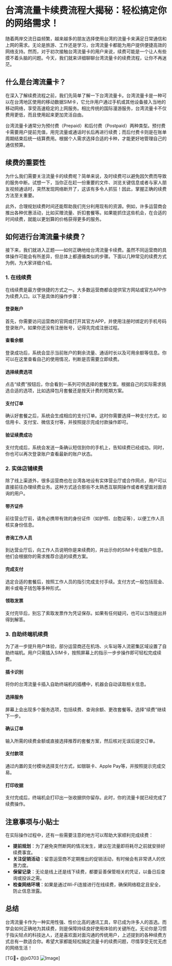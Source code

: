 # 台湾流量卡续费流程大揭秘：轻松搞定你的网络需求！

随着两岸交流日益频繁，越来越多的朋友选择使用台湾的流量卡来满足日常通信和上网的需求。无论是旅游、工作还是学习，台湾流量卡都能为用户提供便捷高效的网络支持。然而，对于初次接触台湾流量卡的用户来说，续费可能是一个让人有些摸不着头脑的问题。今天，我们就来详细聊聊台湾流量卡的续费流程，让你不再迷茫。

## 什么是台湾流量卡？

在深入了解续费流程之前，我们先简单了解一下台湾流量卡。台湾流量卡是一种可以在台湾地区使用的移动数据SIM卡，它允许用户通过手机或其他设备接入当地的移动网络，享受高速稳定的上网服务。相比传统的国际漫游服务，台湾流量卡不仅费用更低，而且使用起来更加灵活自由。

台湾流量卡通常分为预付费（Prepaid）和后付费（Postpaid）两种类型。预付费卡需要用户提前充值，用完流量或通话时长后再进行续费；而后付费卡则是在账单周期结束后统一结算费用。根据个人需求选择合适的卡种，才能更好地管理自己的通信预算。

## 续费的重要性

为什么我们需要关注流量卡的续费呢？简单来说，及时续费可以避免因欠费而导致的服务中断。试想一下，当你正在赶一份重要的文件、浏览关键信息或者与家人朋友视频通话时，突然发现网络断开了，这该有多令人抓狂！因此，掌握正确的续费方法至关重要。

此外，合理规划续费时间还能帮助我们充分利用现有的资源。例如，许多运营商会推出各种优惠活动，比如买赠流量、折扣套餐等。如果能抓住这些机会，在合适的时间续费，就能以更划算的价格获得更多的服务。

## 如何进行台湾流量卡续费？

接下来，我们就进入正题——如何正确地给台湾流量卡续费。虽然不同运营商的具体操作可能会有所差异，但总体上都遵循类似的步骤。下面以几种常见的续费方式为例，为大家详细介绍。

### 1. 在线续费

在线续费是最方便快捷的方式之一。大多数运营商都会提供官方网站或官方APP作为续费入口。以下是具体的操作步骤：

#### 登录账户
首先，你需要访问运营商的官网或打开其官方APP，并使用注册时绑定的手机号码登录账户。如果你还没有注册账号，记得先完成注册过程。

#### 查看余额
登录成功后，系统会显示当前账户的剩余流量、通话时长以及可用余额等信息。你可以在这里查看自己的使用情况，判断是否需要立即续费。

#### 选择续费选项
点击“续费”按钮后，你会看到一系列可供选择的套餐方案。根据自己的实际需求挑选合适的选项，比如选择包月套餐还是按天计费的短期方案。

#### 支付订单
确认好套餐之后，系统会生成相应的支付订单。这时你需要选择一种支付方式，如信用卡、支付宝、微信支付等，并按照提示完成付款操作即可。

#### 验证续费成功
支付完成后，系统会发送一条确认短信到你的手机上，告知续费已经成功。同时，你也可以再次登录账户查看最新的账户状态。

### 2. 实体店铺续费

除了线上渠道外，很多运营商也在台湾各地设有实体营业厅或合作网点，用户可以直接前往办理续费业务。这种方式适合那些不太熟悉互联网操作或者希望面对面咨询的用户。

#### 带齐证件
前往营业厅前，请务必携带有效的身份证件（如护照、台胞证等），以便工作人员核实身份信息。

#### 咨询工作人员
到达营业厅后，向工作人员说明你是来续费的，并出示你的SIM卡号或账户信息。他们会根据你的需求推荐合适的续费方案。

#### 完成支付
选定合适的套餐后，按照工作人员的指引完成支付手续。支付方式一般包括现金、刷卡或电子钱包等多种形式。

#### 领取发票
支付完毕后，别忘了索取发票作为凭证保存。如果有任何疑问，也可以当场提出并得到解答。

### 3. 自助终端机续费

为了进一步提升用户体验，部分运营商还在机场、火车站等人流密集区域设置了自助终端机。用户只需插入SIM卡，按照屏幕上的指示一步步操作即可轻松完成续费。

#### 插卡识别
将你的台湾流量卡插入自助终端机的插槽中，机器会自动读取相关信息。

#### 选择服务
屏幕上会出现多个服务选项，包括续费、查询余额、更改套餐等。选择“续费”继续下一步。

#### 确认订单
输入所需的续费金额或直接选择推荐的套餐方案，然后核对无误后提交订单。

#### 支付款项
通过内置的支付模块选择支付方式，如银联卡、Apple Pay等，并按照提示完成交易。

#### 打印收据
支付完成后，终端机会打印出一张收据供你留存。此时，你的流量卡就已经完成了续费操作。

## 注意事项与小贴士

在实际操作过程中，还有一些需要注意的地方可以帮助大家顺利完成续费：

- **提前规划**：为了避免突然断网的情况发生，建议在流量即将耗尽之前就安排好续费事宜。
- **关注促销活动**：留意运营商不定期推出的促销活动，有时候会有非常诱人的优惠力度。
- **保留记录**：无论是线上还是线下续费，都要妥善保管相关的凭证，以备日后查询或投诉之需。
- **检查网络环境**：如果是通过Wi-Fi连接进行在线续费，确保网络稳定且安全，防止信息泄露。

## 总结

台湾流量卡作为一种实用性强、性价比高的通讯工具，早已成为许多人的首选。而学会如何正确地为其续费，则是保障持续良好使用体验的关键所在。无论你是习惯于指尖轻点的科技达人，还是喜欢面对面沟通的传统用户，上述提到的各种续费方式总有一款适合你。希望大家都能轻松搞定流量卡的续费问题，尽情享受无忧无虑的网络生活！

[TG💪+ @jx0703 ![Image](https://github.com/user-attachments/assets/dbca1d08-cadb-493c-b0ec-ad6f7a83f270)]